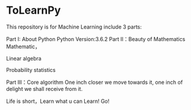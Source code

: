 # ToLearnPy
This repository is for Machine Learning
include 3 parts:

Part I: About Python
Python Version:3.6.2
Part II：Beauty of Mathematics
Mathematic，

Linear algebra

Probability statistics

Part III：Core algorithm
One inch closer we move towards it, one inch of delight we shall receive from it.

Life is short，Learn what u can Learn! Go!
